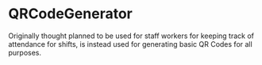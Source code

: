 # QRCodeGenerator
Originally thought planned to be used for staff workers for keeping track of attendance for shifts, is instead used for generating basic QR Codes for all purposes.
